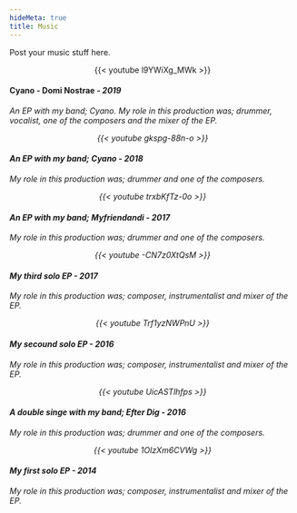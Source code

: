 ```yaml
---
hideMeta: true
title: Music
---
```


Post your music stuff here.

<p align="center">
{{< youtube l9YWiXg_MWk >}}
	<h4>Cyano - Domi Nostrae - <em>2019</h4>
<em>An EP with my band; Cyano. My role in this production was; drummer, vocalist, one of the composers and the mixer of the EP.<em>

</p>

<p align="center">
{{< youtube gkspg-88n-o >}}
	<h4>An EP with my band; Cyano - <strong>2018</strong></h4>
<em>My role in this production was; drummer and one of the composers.<em>

</p>

<p align="center">
{{< youtube trxbKfTz-0o >}}
	<h4>An EP with my band; Myfriendandi - <strong>2017</strong></h4>
<em>My role in this production was; drummer and one of the composers.<em>

</p>

<p align="center">
{{< youtube -CN7z0XtQsM >}}
	<h4>My third solo EP - <strong>2017</strong></h4>
<em>My role in this production was; composer, instrumentalist and mixer of the EP.<em>
</p>

<p align="center">
{{< youtube Trf1yzNWPnU >}}
	<h4>My secound solo EP - <strong>2016</strong></h4>
<em>My role in this production was; composer, instrumentalist and mixer of the EP.<em>
</p>

<p align="center">
{{< youtube UicASTlhfps >}}
	<h4>A double singe with my band; Efter Dig - <strong>2016</strong></h4>
<em>My role in this production was; drummer and one of the composers.<em>
</p>

<p align="center">
{{< youtube 1OlzXm6CVWg >}}
	<h4>My first solo EP - <strong>2014</strong></h4>
<em>My role in this production was; composer, instrumentalist and mixer of the EP.<em>
</p>